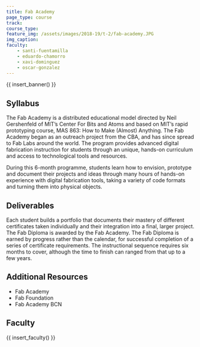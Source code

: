```yaml
---
title: Fab Academy
page_type: course
track:
course_type:
feature_img: /assets/images/2018-19/t-2/fab-academy.JPG
img_caption: 
faculty: 
    - santi-fuentamilla
    - eduardo-chamorro
    - xavi-dominguez
    - oscar-gonzalez
---
```


{{ insert_banner() }}

## Syllabus

The Fab Academy is a distributed educational model directed by Neil Gershenfeld of MIT’s Center For Bits and Atoms and based on MIT’s rapid prototyping course, MAS 863: How to Make (Almost) Anything. The Fab Academy began as an outreach project from the CBA, and has since spread to Fab Labs around the world. The program provides advanced digital fabrication instruction for students through an unique, hands-on curriculum and access to technological tools and resources.

During this 6-month programme, students learn how to envision, prototype and document their projects and ideas through many hours of hands-on experience with digital fabrication tools, taking a variety of code formats and turning them into physical objects.

## Deliverables

Each student builds a portfolio that documents their mastery of different certificates taken individually and their integration into a final, larger project. The Fab Diploma is awarded by the Fab Academy. The Fab Diploma is earned by progress rather than the calendar, for successful completion of a series of certificate requirements. The instructional sequence requires six months to cover, although the time to finish can ranged from that up to a few years.

## Additional Resources

- Fab Academy
- Fab Foundation
- Fab Academy BCN

## Faculty

{{ insert_faculty() }}